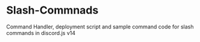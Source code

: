 # Slash-Commnads
Command Handler, deployment script and sample command code for slash commands in discord.js v14
